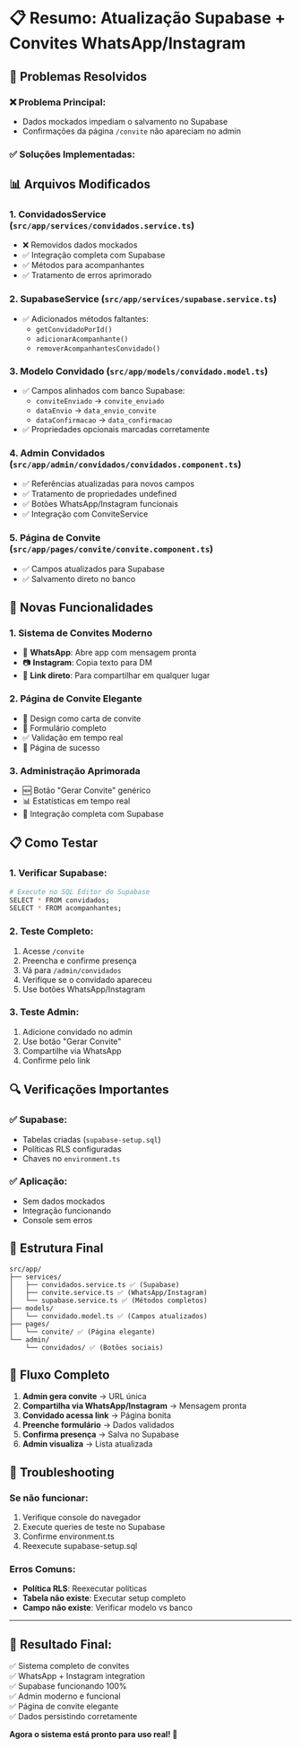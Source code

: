 # 📋 Resumo: Atualização Supabase + Convites WhatsApp/Instagram

## 🔧 Problemas Resolvidos

### ❌ **Problema Principal:**

- Dados mockados impediam o salvamento no Supabase
- Confirmações da página `/convite` não apareciam no admin

### ✅ **Soluções Implementadas:**

## 📊 Arquivos Modificados

### **1. ConvidadosService** (`src/app/services/convidados.service.ts`)

- ❌ Removidos dados mockados
- ✅ Integração completa com Supabase
- ✅ Métodos para acompanhantes
- ✅ Tratamento de erros aprimorado

### **2. SupabaseService** (`src/app/services/supabase.service.ts`)

- ✅ Adicionados métodos faltantes:
  - `getConvidadoPorId()`
  - `adicionarAcompanhante()`
  - `removerAcompanhantesConvidado()`

### **3. Modelo Convidado** (`src/app/models/convidado.model.ts`)

- ✅ Campos alinhados com banco Supabase:
  - `conviteEnviado` → `convite_enviado`
  - `dataEnvio` → `data_envio_convite`
  - `dataConfirmacao` → `data_confirmacao`
- ✅ Propriedades opcionais marcadas corretamente

### **4. Admin Convidados** (`src/app/admin/convidados/convidados.component.ts`)

- ✅ Referências atualizadas para novos campos
- ✅ Tratamento de propriedades undefined
- ✅ Botões WhatsApp/Instagram funcionais
- ✅ Integração com ConviteService

### **5. Página de Convite** (`src/app/pages/convite/convite.component.ts`)

- ✅ Campos atualizados para Supabase
- ✅ Salvamento direto no banco

## 🚀 Novas Funcionalidades

### **1. Sistema de Convites Moderno**

- 📱 **WhatsApp**: Abre app com mensagem pronta
- 📷 **Instagram**: Copia texto para DM
- 🔗 **Link direto**: Para compartilhar em qualquer lugar

### **2. Página de Convite Elegante**

- 💌 Design como carta de convite
- 📝 Formulário completo
- ✅ Validação em tempo real
- 🎉 Página de sucesso

### **3. Administração Aprimorada**

- 🆕 Botão "Gerar Convite" genérico
- 📊 Estatísticas em tempo real
- 🔄 Integração completa com Supabase

## 📋 Como Testar

### **1. Verificar Supabase:**

```bash
# Execute no SQL Editor do Supabase
SELECT * FROM convidados;
SELECT * FROM acompanhantes;
```

### **2. Teste Completo:**

1. Acesse `/convite`
2. Preencha e confirme presença
3. Vá para `/admin/convidados`
4. Verifique se o convidado apareceu
5. Use botões WhatsApp/Instagram

### **3. Teste Admin:**

1. Adicione convidado no admin
2. Use botão "Gerar Convite"
3. Compartilhe via WhatsApp
4. Confirme pelo link

## 🔍 Verificações Importantes

### **✅ Supabase:**

- Tabelas criadas (`supabase-setup.sql`)
- Políticas RLS configuradas
- Chaves no `environment.ts`

### **✅ Aplicação:**

- Sem dados mockados
- Integração funcionando
- Console sem erros

## 📁 Estrutura Final

```
src/app/
├── services/
│   ├── convidados.service.ts ✅ (Supabase)
│   ├── convite.service.ts ✅ (WhatsApp/Instagram)
│   └── supabase.service.ts ✅ (Métodos completos)
├── models/
│   └── convidado.model.ts ✅ (Campos atualizados)
├── pages/
│   └── convite/ ✅ (Página elegante)
└── admin/
    └── convidados/ ✅ (Botões sociais)
```

## 🎯 Fluxo Completo

1. **Admin gera convite** → URL única
2. **Compartilha via WhatsApp/Instagram** → Mensagem pronta
3. **Convidado acessa link** → Página bonita
4. **Preenche formulário** → Dados validados
5. **Confirma presença** → Salva no Supabase
6. **Admin visualiza** → Lista atualizada

## 🚨 Troubleshooting

### **Se não funcionar:**

1. Verifique console do navegador
2. Execute queries de teste no Supabase
3. Confirme environment.ts
4. Reexecute supabase-setup.sql

### **Erros Comuns:**

- **Política RLS**: Reexecutar políticas
- **Tabela não existe**: Executar setup completo
- **Campo não existe**: Verificar modelo vs banco

---

## 🎉 **Resultado Final:**

✅ Sistema completo de convites  
✅ WhatsApp + Instagram integration  
✅ Supabase funcionando 100%  
✅ Admin moderno e funcional  
✅ Página de convite elegante  
✅ Dados persistindo corretamente

**Agora o sistema está pronto para uso real! 🚀**
